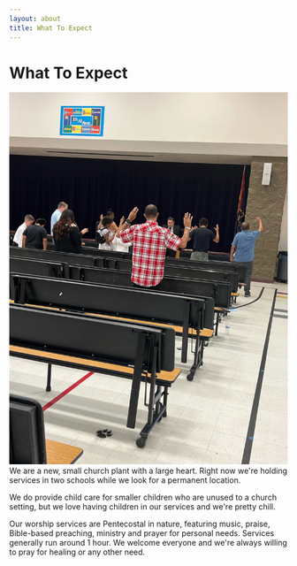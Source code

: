 ```yaml
---
layout: about
title: What To Expect
---
```

# What To Expect
<span class="image left"><img src="assets/images/expect.jpg" alt="" /></span>
We are a new, small church plant with a large heart. Right now we're holding services in two schools while we look for a permanent location.

We do provide child care for smaller children who are unused to a church setting, but we love having children in our services and we're pretty chill.

Our worship services are Pentecostal in nature, featuring music, praise, Bible-based preaching, ministry and prayer for personal needs. Services generally run around 1 hour. We welcome everyone and we're always willing to pray for healing or any other need.
